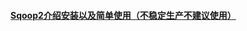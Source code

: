 #### [Sqoop2介绍安装以及简单使用（不稳定生产不建议使用）][2]
[2]: https://github.com/firechiang/hadoop-test/tree/master/sqoop/docs/sqoop2-simple-use.md
